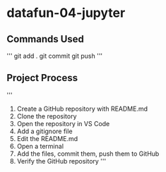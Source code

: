 # datafun-04-jupyter
## Commands Used
'''
git add .
git commit
git push
'''

## Project Process
'''
1. Create a GitHub repository with README.md
2. Clone the repository
3. Open the repository in VS Code
4. Add a gitignore file
5. Edit the README.md
6. Open a terminal
7. Add the files, commit them, push them to GitHub
8. Verify the GitHub repository
'''